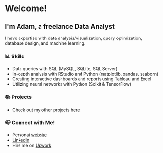 # Welcome! 

## I'm Adam, a freelance Data Analyst

I have expertise with data analysis/visualization, query optimization, database design, and machine learning.

### 📊 Skills
- Data queries with SQL (MySQL, SQLite, SQL Server) 
- In-depth analysis with RStudio and Python (matplotlib, pandas, seaborn)
- Creating interactive dashboards and reports using Tableau and Excel
- Utilizing neural networks with Python (Scikit & TensorFlow)

### 📚 Projects

- Check out my other projects [here](https://github.com/AdamKTeske)

### 📪 Connect with Me!

- Personal [website](https://adamteske.com/)
- [LinkedIn](https://www.linkedin.com/in/adam-teske/)
- Hire me on [Upwork](https://www.linkedin.com/in/adam-teske/)
